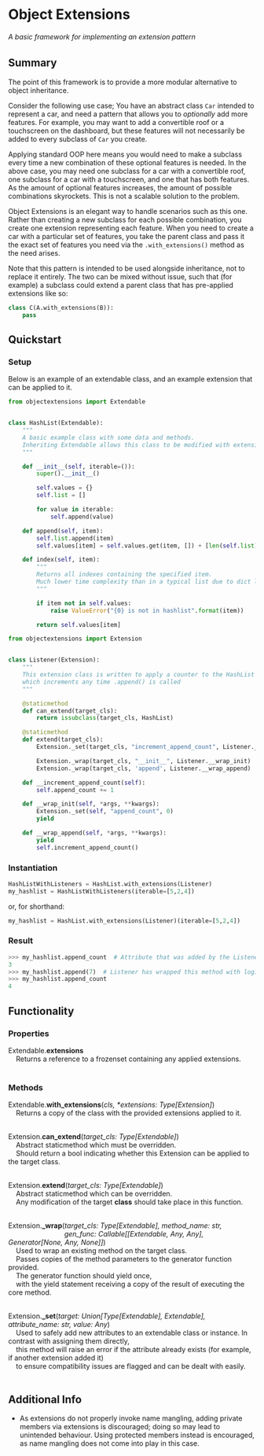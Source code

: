 # Object Extensions

###### A basic framework for implementing an extension pattern

## Summary

The point of this framework is to provide a more modular alternative to object inheritance.

Consider the following use case; You have an abstract class `Car` intended to represent a car, and need a pattern that allows you to *optionally* add more features.
For example, you may want to add a convertible roof or a touchscreen on the dashboard, but these features will not necessarily be added to every subclass of `Car` you create.

Applying standard OOP here means you would need to make a subclass every time a new combination of these optional features is needed.
In the above case, you may need one subclass for a car with a convertible roof, one subclass for a car with a touchscreen, and one that has both features. As the amount of optional features increases,
the amount of possible combinations skyrockets. This is not a scalable solution to the problem.

Object Extensions is an elegant way to handle scenarios such as this one. Rather than creating a new subclass for each possible combination,
you create one extension representing each feature. When you need to create a car with a particular set of features,
you take the parent class and pass it the exact set of features you need via the `.with_extensions()` method as the need arises.

Note that this pattern is intended to be used alongside inheritance, not to replace it entirely. The two can be mixed without issue, such that
(for example) a subclass could extend a parent class that has pre-applied extensions like so:
```python
class C(A.with_extensions(B)):
    pass
```

## Quickstart

### Setup

Below is an example of an extendable class, and an example extension that can be applied to it.

```python
from objectextensions import Extendable


class HashList(Extendable):
    """
    A basic example class with some data and methods.
    Inheriting Extendable allows this class to be modified with extensions
    """

    def __init__(self, iterable=()):
        super().__init__()

        self.values = {}
        self.list = []

        for value in iterable:
            self.append(value)

    def append(self, item):
        self.list.append(item)
        self.values[item] = self.values.get(item, []) + [len(self.list) - 1]

    def index(self, item):
        """
        Returns all indexes containing the specified item.
        Much lower time complexity than in a typical list due to dict lookup usage
        """

        if item not in self.values:
            raise ValueError("{0} is not in hashlist".format(item))

        return self.values[item]
```
```python
from objectextensions import Extension


class Listener(Extension):
    """
    This extension class is written to apply a counter to the HashList class,
    which increments any time .append() is called
    """

    @staticmethod
    def can_extend(target_cls):
        return issubclass(target_cls, HashList)

    @staticmethod
    def extend(target_cls):
        Extension._set(target_cls, "increment_append_count", Listener.__increment_append_count)

        Extension._wrap(target_cls, "__init__", Listener.__wrap_init)
        Extension._wrap(target_cls, 'append', Listener.__wrap_append)

    def __increment_append_count(self):
        self.append_count += 1

    def __wrap_init(self, *args, **kwargs):
        Extension._set(self, "append_count", 0)
        yield

    def __wrap_append(self, *args, **kwargs):
        yield
        self.increment_append_count()
```

### Instantiation
```python
HashListWithListeners = HashList.with_extensions(Listener)
my_hashlist = HashListWithListeners(iterable=[5,2,4])
```
or, for shorthand:
```python
my_hashlist = HashList.with_extensions(Listener)(iterable=[5,2,4])
```

### Result
```python
>>> my_hashlist.append_count  # Attribute that was added by the Listener extension
3
>>> my_hashlist.append(7)  # Listener has wrapped this method with logic which increments .append_count
>>> my_hashlist.append_count
4
```

## Functionality

### Properties

Extendable.**extensions**  
&nbsp;&nbsp;&nbsp;&nbsp;Returns a reference to a frozenset containing any applied extensions.  
&nbsp;

### Methods

Extendable.**with_extensions**(*cls, \*extensions: Type[Extension]*)  
&nbsp;&nbsp;&nbsp;&nbsp;Returns a copy of the class with the provided extensions applied to it.  
&nbsp;

Extension.**can_extend**(*target_cls: Type[Extendable]*)  
&nbsp;&nbsp;&nbsp;&nbsp;Abstract staticmethod which must be overridden.  
&nbsp;&nbsp;&nbsp;&nbsp;Should return a bool indicating whether this Extension can be applied to the target class.  
&nbsp;

Extension.**extend**(*target_cls: Type[Extendable]*)  
&nbsp;&nbsp;&nbsp;&nbsp;Abstract staticmethod which can be overridden.  
&nbsp;&nbsp;&nbsp;&nbsp;Any modification of the target **class** should take place in this function.  
&nbsp;

Extension.**\_wrap**(*target_cls: Type[Extendable], method_name: str,*  
&nbsp;&nbsp;&nbsp;&nbsp;&nbsp;&nbsp;&nbsp;&nbsp;&nbsp;&nbsp;&nbsp;&nbsp;&nbsp;&nbsp;&nbsp;&nbsp;&nbsp;&nbsp;&nbsp;&nbsp;&nbsp;&nbsp;&nbsp;&nbsp;&nbsp;&nbsp;&nbsp;&nbsp;&nbsp;*gen_func: Callable[[Extendable, Any, Any], Generator[None, Any, None]]*)  
&nbsp;&nbsp;&nbsp;&nbsp;Used to wrap an existing method on the target class.  
&nbsp;&nbsp;&nbsp;&nbsp;Passes copies of the method parameters to the generator function provided.  
&nbsp;&nbsp;&nbsp;&nbsp;The generator function should yield once,  
&nbsp;&nbsp;&nbsp;&nbsp;with the yield statement receiving a copy of the result of executing the core method.  
&nbsp;

Extension.**\_set**(*target: Union[Type[Extendable], Extendable], attribute_name: str, value: Any*)  
&nbsp;&nbsp;&nbsp;&nbsp;Used to safely add new attributes to an extendable class or instance. In contrast with assigning them directly,  
&nbsp;&nbsp;&nbsp;&nbsp;this method will raise an error if the attribute already exists (for example, if another extension added it)  
&nbsp;&nbsp;&nbsp;&nbsp;to ensure compatibility issues are flagged and can be dealt with easily.  
&nbsp;

## Additional Info

- As extensions do not properly invoke name mangling, adding private members via extensions is discouraged; doing so may lead to unintended behaviour.
Using protected members instead is encouraged, as name mangling does not come into play in this case.
